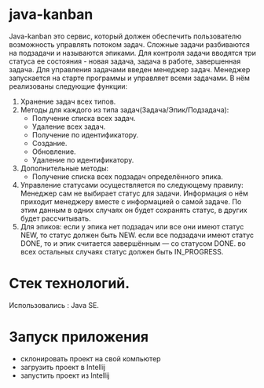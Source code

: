 # java-kanban
Java-kanban это сервис, который должен обеспечить пользователю возможность управлять потоком задач. Сложные задачи разбиваются на подзадачи и называются эпиками. Для контроля задачи вводятся три статуса ее состояния - новая задача, задача в работе, завершенная задача. Для управления задачами введен менеджер задач. Менеджер запускается на старте программы и управляет всеми задачами. В нём реализованы следующие функции:
1. Хранение задач всех типов. 
2. Методы для каждого из типа задач(Задача/Эпик/Подзадача):
    - Получение списка всех задач.
    - Удаление всех задач.
    - Получение по идентификатору.
    - Создание. 
    - Обновление. 
    - Удаление по идентификатору.
3. Дополнительные методы:
    - Получение списка всех подзадач определённого эпика.
4. Управление статусами осуществляется по следующему правилу:
    Менеджер сам не выбирает статус для задачи. Информация о нём приходит менеджеру вместе 
    с информацией о самой задаче. По этим данным в одних случаях он будет сохранять статус, 
    в других будет рассчитывать.
5. Для эпиков: 
    если у эпика нет подзадач или все они имеют статус NEW, то статус должен быть NEW.
    если все подзадачи имеют статус DONE, то и эпик считается завершённым — со статусом DONE.
    во всех остальных случаях статус должен быть IN_PROGRESS.
# Стек технологий.
Использовались : Java SE.
# Запуск приложения
* склонировать проект на свой компьютер
* загрузить проект в Intellij
* запустить проект из Intellij


